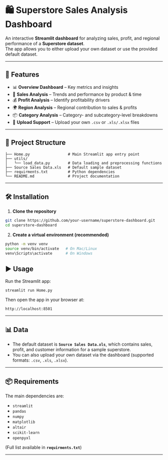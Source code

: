 # 🛍️ Superstore Sales Analysis Dashboard

An interactive **Streamlit dashboard** for analyzing sales, profit, and regional performance of a **Superstore dataset**.  
The app allows you to either upload your own dataset or use the provided default dataset.

---

## 🚀 Features

- 📊 **Overview Dashboard** – Key metrics and insights  
- 🛒 **Sales Analysis** – Trends and performance by product & time  
- 💰 **Profit Analysis** – Identify profitability drivers  
- 🌍 **Region Analysis** – Regional contribution to sales & profits  
- 📦 **Category Analysis** – Category- and subcategory-level breakdowns  
- 📂 **Upload Support** – Upload your own `.csv` or `.xls/.xlsx` files  

---

## 📂 Project Structure

```
├── Home.py                 # Main Streamlit app entry point
├── utils/
│   └── load_data.py        # Data loading and preprocessing functions
├── Source Sales Data.xls   # Default sample dataset
├── requirments.txt         # Python dependencies
└── README.md               # Project documentation
```

---

## 🛠️ Installation

1. **Clone the repository**

```bash
git clone https://github.com/your-username/superstore-dashboard.git
cd superstore-dashboard
```

2. **Create a virtual environment (recommended)**

```bash
python -m venv venv
source venv/bin/activate   # On Mac/Linux
venv\Scripts\activate      # On Windows
```



## ▶️ Usage

Run the Streamlit app:

```bash
streamlit run Home.py
```

Then open the app in your browser at:

```
http://localhost:8501
```

---

## 📊 Data

- The default dataset is **`Source Sales Data.xls`**, which contains sales, profit, and customer information for a sample superstore.
- You can also upload your own dataset via the dashboard (supported formats: `.csv`, `.xls`, `.xlsx`).

---

## 📦 Requirements

The main dependencies are:

- `streamlit`
- `pandas`
- `numpy`
- `matplotlib`
- `altair`
- `scikit-learn`
- `openpyxl`

(Full list available in **`requirments.txt`**)

---





